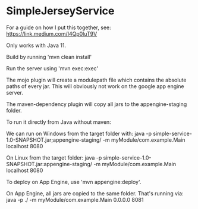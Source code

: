 # SimpleJerseyService

For a guide on how I put this together, see:
https://link.medium.com/I4Qp0luT9V

Only works with Java 11. 

Build by running 'mvn clean install'

Run the server using 'mvn exec:exec'

The mojo plugin will create a modulepath file which contains the absolute paths of every jar. This will obviously not work on the google app engine server.

The maven-dependency plugin will copy all jars to the appengine-staging folder. 

To run it directly from Java without maven:
 
We can run on Windows from the target folder with:
java -p simple-service-1.0-SNAPSHOT.jar;appengine-staging/ -m myModule/com.example.Main localhost 8080

On Linux from the target folder:
java -p simple-service-1.0-SNAPSHOT.jar:appengine-staging/ -m myModule/com.example.Main localhost 8080

To deploy on App Engine, use 'mvn appengine:deploy'.

On App Engine, all jars are copied to the same folder. That's running via:
java -p ./ -m myModule/com.example.Main 0.0.0.0 8081



